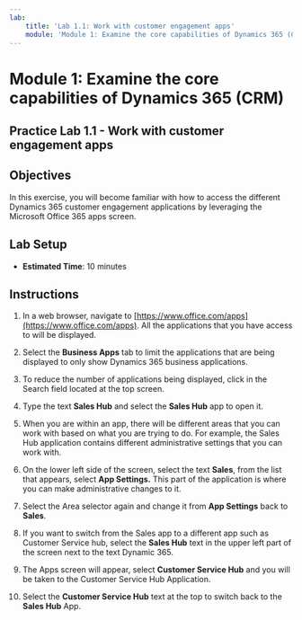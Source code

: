 ```yaml
---
lab:
    title: 'Lab 1.1: Work with customer engagement apps'
    module: 'Module 1: Examine the core capabilities of Dynamics 365 (CRM)'
---
```


Module 1: Examine the core capabilities of Dynamics 365 (CRM)
========================

## Practice Lab 1.1 - Work with customer engagement apps 

## Objectives

In this exercise, you will become familiar with how to access the different Dynamics 365 customer engagement applications by leveraging the Microsoft Office 365 apps screen.   


## Lab Setup

  - **Estimated Time**: 10 minutes

## Instructions

1. In a web browser, navigate to [https://www.office.com/apps](https://www.office.com/apps). All the applications that you have access to will be displayed.  

2. Select the **Business Apps** tab to limit the applications that are being displayed to only show Dynamics 365 business applications. 

3. To reduce the number of applications being displayed, click in the Search field located at the top screen. 

4. Type the text **Sales Hub** and select the **Sales Hub** app to open it.  

5. When you are within an app, there will be different areas that you can work with based on what you are trying to do. For example, the Sales Hub application contains different administrative settings that you can work with.  

6. On the lower left side of the screen, select the text **Sales**, from the list that appears, select **App Settings.** This part of the application is where you can make administrative changes to it.  

7. Select the Area selector again and change it from **App Settings** back to **Sales**. 

8. If you want to switch from the Sales app to a different app such as Customer Service hub, select the **Sales Hub** text in the upper left part of the screen next to the text Dynamic 365.  

9. The Apps screen will appear, select **Customer Service Hub** and you will be taken to the Customer Service Hub Application.  

10. Select the **Customer Service Hub** text at the top to switch back to the **Sales Hub** App.  
